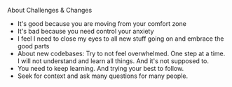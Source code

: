 About Challenges & Changes

- It's good because you are moving from your comfort zone
- It's bad because you need control your anxiety
- I feel I need to close my eyes to all new stuff going on and embrace the good parts
- About new codebases: Try to not feel overwhelmed. One step at a time. I will not understand and learn all things. And it's not supposed to.
- You need to keep learning. And trying your best to follow.
- Seek for context and ask many questions for many people.
